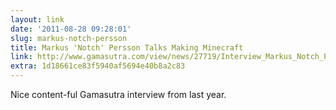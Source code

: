 ```yaml
---
layout: link
date: '2011-08-28 09:28:01'
slug: markus-notch-persson
title: Markus 'Notch' Persson Talks Making Minecraft
link: http://www.gamasutra.com/view/news/27719/Interview_Markus_Notch_Persson_Talks_Making_Minecraft.php
extra: 1d18661ce83f5940af5694e40b8a2c83
---
```


Nice content-ful Gamasutra interview from last year.